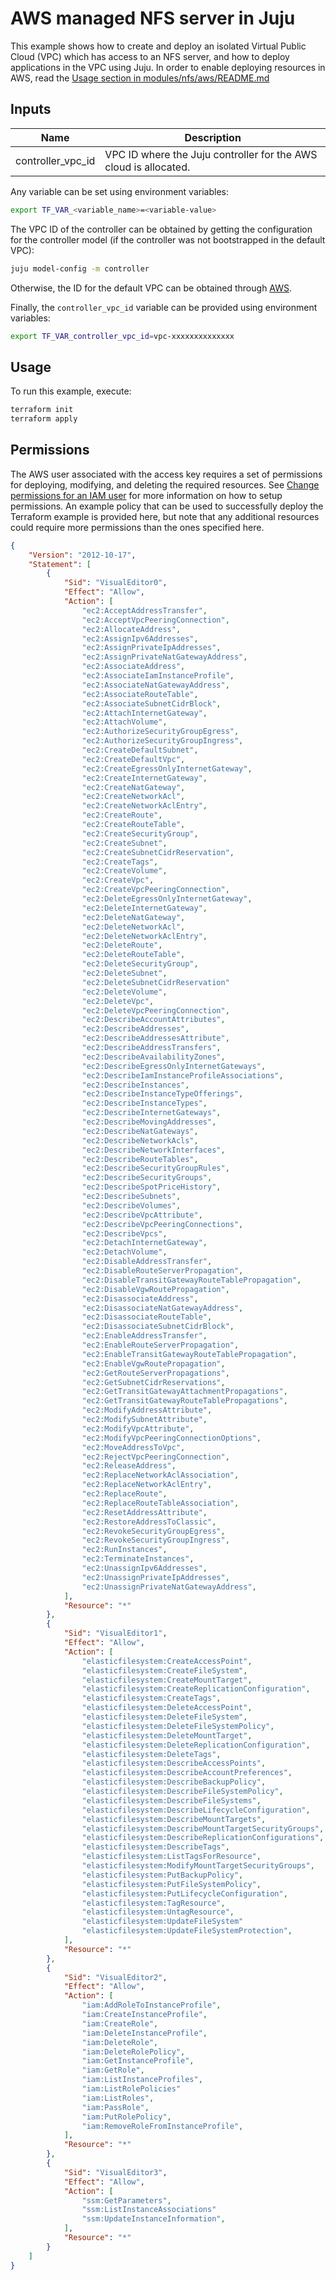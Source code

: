 # AWS managed NFS server in Juju

This example shows how to create and deploy an isolated Virtual Public Cloud (VPC) which has
access to an NFS server, and how to deploy applications in the VPC using Juju. In order to enable
deploying resources in AWS, read the [Usage section in modules/nfs/aws/README.md](../../../modules/nfs/aws/README.md#usage)

## Inputs

|        Name       |                            Description                           |
|-------------------|------------------------------------------------------------------|
| controller_vpc_id | VPC ID where the Juju controller for the AWS cloud is allocated. |

Any variable can be set using environment variables:

```bash
export TF_VAR_<variable_name>=<variable-value>
```

The VPC ID of the controller can be obtained by getting the configuration for the controller model
(if the controller was not bootstrapped in the default VPC):

```bash
juju model-config -m controller
```

Otherwise, the ID for the default VPC can be obtained through [AWS][aws-guide].

[aws-guide]: https://docs.aws.amazon.com/vpc/latest/userguide/work-with-default-vpc.html#view-default-vpc

Finally, the `controller_vpc_id` variable can be provided using environment variables:

```bash
export TF_VAR_controller_vpc_id=vpc-xxxxxxxxxxxxxx
```

## Usage

To run this example, execute:

```bash
terraform init
terraform apply
```

## Permissions

The AWS user associated with the access key requires a set of permissions for deploying, modifying, and
deleting the required resources. See [Change permissions for an IAM user](https://docs.aws.amazon.com/IAM/latest/UserGuide/id_users_change-permissions.html)
for more information on how to setup permissions.
An example policy that can be used to successfully deploy the Terraform example is provided here, but note that any additional
resources could require more permissions than the ones specified here.

```json
{
    "Version": "2012-10-17",
    "Statement": [
        {
            "Sid": "VisualEditor0",
            "Effect": "Allow",
            "Action": [
                "ec2:AcceptAddressTransfer",
                "ec2:AcceptVpcPeeringConnection",
                "ec2:AllocateAddress",
                "ec2:AssignIpv6Addresses",
                "ec2:AssignPrivateIpAddresses",
                "ec2:AssignPrivateNatGatewayAddress",
                "ec2:AssociateAddress",
                "ec2:AssociateIamInstanceProfile",
                "ec2:AssociateNatGatewayAddress",
                "ec2:AssociateRouteTable",
                "ec2:AssociateSubnetCidrBlock",
                "ec2:AttachInternetGateway",
                "ec2:AttachVolume",
                "ec2:AuthorizeSecurityGroupEgress",
                "ec2:AuthorizeSecurityGroupIngress",
                "ec2:CreateDefaultSubnet",
                "ec2:CreateDefaultVpc",
                "ec2:CreateEgressOnlyInternetGateway",
                "ec2:CreateInternetGateway",
                "ec2:CreateNatGateway",
                "ec2:CreateNetworkAcl",
                "ec2:CreateNetworkAclEntry",
                "ec2:CreateRoute",
                "ec2:CreateRouteTable",
                "ec2:CreateSecurityGroup",
                "ec2:CreateSubnet",
                "ec2:CreateSubnetCidrReservation",
                "ec2:CreateTags",
                "ec2:CreateVolume",
                "ec2:CreateVpc",
                "ec2:CreateVpcPeeringConnection",
                "ec2:DeleteEgressOnlyInternetGateway",
                "ec2:DeleteInternetGateway",
                "ec2:DeleteNatGateway",
                "ec2:DeleteNetworkAcl",
                "ec2:DeleteNetworkAclEntry",
                "ec2:DeleteRoute",
                "ec2:DeleteRouteTable",
                "ec2:DeleteSecurityGroup",
                "ec2:DeleteSubnet",
                "ec2:DeleteSubnetCidrReservation"
                "ec2:DeleteVolume",
                "ec2:DeleteVpc",
                "ec2:DeleteVpcPeeringConnection",
                "ec2:DescribeAccountAttributes",
                "ec2:DescribeAddresses",
                "ec2:DescribeAddressesAttribute",
                "ec2:DescribeAddressTransfers",
                "ec2:DescribeAvailabilityZones",
                "ec2:DescribeEgressOnlyInternetGateways",
                "ec2:DescribeIamInstanceProfileAssociations",
                "ec2:DescribeInstances",
                "ec2:DescribeInstanceTypeOfferings",
                "ec2:DescribeInstanceTypes",
                "ec2:DescribeInternetGateways",
                "ec2:DescribeMovingAddresses",
                "ec2:DescribeNatGateways",
                "ec2:DescribeNetworkAcls",
                "ec2:DescribeNetworkInterfaces",
                "ec2:DescribeRouteTables",
                "ec2:DescribeSecurityGroupRules",
                "ec2:DescribeSecurityGroups",
                "ec2:DescribeSpotPriceHistory",
                "ec2:DescribeSubnets",
                "ec2:DescribeVolumes",
                "ec2:DescribeVpcAttribute",
                "ec2:DescribeVpcPeeringConnections",
                "ec2:DescribeVpcs",
                "ec2:DetachInternetGateway",
                "ec2:DetachVolume",
                "ec2:DisableAddressTransfer",
                "ec2:DisableRouteServerPropagation",
                "ec2:DisableTransitGatewayRouteTablePropagation",
                "ec2:DisableVgwRoutePropagation",
                "ec2:DisassociateAddress",
                "ec2:DisassociateNatGatewayAddress",
                "ec2:DisassociateRouteTable",
                "ec2:DisassociateSubnetCidrBlock",
                "ec2:EnableAddressTransfer",
                "ec2:EnableRouteServerPropagation",
                "ec2:EnableTransitGatewayRouteTablePropagation",
                "ec2:EnableVgwRoutePropagation",
                "ec2:GetRouteServerPropagations",
                "ec2:GetSubnetCidrReservations",
                "ec2:GetTransitGatewayAttachmentPropagations",
                "ec2:GetTransitGatewayRouteTablePropagations",
                "ec2:ModifyAddressAttribute",
                "ec2:ModifySubnetAttribute",
                "ec2:ModifyVpcAttribute",
                "ec2:ModifyVpcPeeringConnectionOptions",
                "ec2:MoveAddressToVpc",
                "ec2:RejectVpcPeeringConnection",
                "ec2:ReleaseAddress",
                "ec2:ReplaceNetworkAclAssociation",
                "ec2:ReplaceNetworkAclEntry",
                "ec2:ReplaceRoute",
                "ec2:ReplaceRouteTableAssociation",
                "ec2:ResetAddressAttribute",
                "ec2:RestoreAddressToClassic",
                "ec2:RevokeSecurityGroupEgress",
                "ec2:RevokeSecurityGroupIngress",
                "ec2:RunInstances",
                "ec2:TerminateInstances",
                "ec2:UnassignIpv6Addresses",
                "ec2:UnassignPrivateIpAddresses",
                "ec2:UnassignPrivateNatGatewayAddress",
            ],
            "Resource": "*"
        },
        {
            "Sid": "VisualEditor1",
            "Effect": "Allow",
            "Action": [
                "elasticfilesystem:CreateAccessPoint",
                "elasticfilesystem:CreateFileSystem",
                "elasticfilesystem:CreateMountTarget",
                "elasticfilesystem:CreateReplicationConfiguration",
                "elasticfilesystem:CreateTags",
                "elasticfilesystem:DeleteAccessPoint",
                "elasticfilesystem:DeleteFileSystem",
                "elasticfilesystem:DeleteFileSystemPolicy",
                "elasticfilesystem:DeleteMountTarget",
                "elasticfilesystem:DeleteReplicationConfiguration",
                "elasticfilesystem:DeleteTags",
                "elasticfilesystem:DescribeAccessPoints",
                "elasticfilesystem:DescribeAccountPreferences",
                "elasticfilesystem:DescribeBackupPolicy",
                "elasticfilesystem:DescribeFileSystemPolicy",
                "elasticfilesystem:DescribeFileSystems",
                "elasticfilesystem:DescribeLifecycleConfiguration",
                "elasticfilesystem:DescribeMountTargets",
                "elasticfilesystem:DescribeMountTargetSecurityGroups",
                "elasticfilesystem:DescribeReplicationConfigurations",
                "elasticfilesystem:DescribeTags",
                "elasticfilesystem:ListTagsForResource",
                "elasticfilesystem:ModifyMountTargetSecurityGroups",
                "elasticfilesystem:PutBackupPolicy",
                "elasticfilesystem:PutFileSystemPolicy",
                "elasticfilesystem:PutLifecycleConfiguration",
                "elasticfilesystem:TagResource",
                "elasticfilesystem:UntagResource",
                "elasticfilesystem:UpdateFileSystem"
                "elasticfilesystem:UpdateFileSystemProtection",
            ],
            "Resource": "*"
        },
        {
            "Sid": "VisualEditor2",
            "Effect": "Allow",
            "Action": [
                "iam:AddRoleToInstanceProfile",
                "iam:CreateInstanceProfile",
                "iam:CreateRole",
                "iam:DeleteInstanceProfile",
                "iam:DeleteRole",
                "iam:DeleteRolePolicy",
                "iam:GetInstanceProfile",
                "iam:GetRole",
                "iam:ListInstanceProfiles",
                "iam:ListRolePolicies"
                "iam:ListRoles",
                "iam:PassRole",
                "iam:PutRolePolicy",
                "iam:RemoveRoleFromInstanceProfile",
            ],
            "Resource": "*"
        },
        {
            "Sid": "VisualEditor3",
            "Effect": "Allow",
            "Action": [
                "ssm:GetParameters",
                "ssm:ListInstanceAssociations"
                "ssm:UpdateInstanceInformation",
            ],
            "Resource": "*"
        }
    ]
}
```
